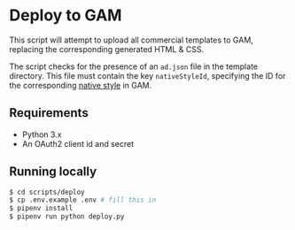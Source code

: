 # Deploy to GAM
This script will attempt to upload all commercial templates to GAM, replacing the corresponding generated HTML & CSS.

The script checks for the presence of an `ad.json` file in the template directory. This file must contain the key `nativeStyleId`, specifying the ID for the corresponding [native style][native-style] in GAM.

[native-style]: https://support.google.com/admanager/answer/13404315?hl=en&ref_topic=7032550&sjid=6297647672569553146-EU

## Requirements
- Python 3.x
- An OAuth2 client id and secret

## Running locally
```bash
$ cd scripts/deploy
$ cp .env.example .env # fill this in
$ pipenv install
$ pipenv run python deploy.py
```
